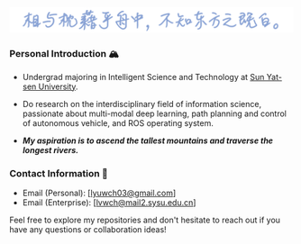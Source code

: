 <!--<img src="assets/ChunJiangHuaYueYe_blue.png" style="zoom:100%;" />-->

<!--![image-20240714183208019](./assets/RenMinWanSui.png)-->

<img src="./assets/image-20240714192038908.png" width="650px">

### Personal Introduction 🏔️

- Undergrad majoring in Intelligent Science and Technology at [Sun Yat-sen University](https://www.sysu.edu.cn).

- Do research on the interdisciplinary field of information science, passionate about multi-modal deep learning, path planning and control of autonomous vehicle, and ROS operating system.

- ***My aspiration is to ascend the tallest mountains and traverse the longest rivers.***

### <!--Project Highlights-->

<!--[Autonomous Driving Project](https://github.com/Matthew-Lyu/AutoDrivingSimulation): Autonomous vehicle simulation based on ROS Noetic: path planning and controller.-->

<!--[Computer Vision Project](https://github.com/Matthew-Lyu/Plant-Pathology-2021): Deep learning approaches solve the fine-grained classification problem in plant leaf pathology.-->

### Contact Information 🍃

-  Email (Personal): [lyuwch03@gmail.com]
-  Email (Enterprise): [lvwch@mail2.sysu.edu.cn]

Feel free to explore my repositories and don't hesitate to reach out if you have any questions or collaboration ideas! 

<!--| <a href="https://github.com/anuraghazra/github-readme-stats"><img align="center" src="https://github-readme-stats.vercel.app/api?username=Matthew-Lyu&show_icons=true&include_all_commits=true&theme=buefy&hide_border=true" alt="Anurag's github stats" /></a> | <a href="https://github.com/anuraghazra/github-readme-stats"><img align="center" src="https://github-readme-stats.vercel.app/api/top-langs/?username=Matthew-Lyu&layout=compact&theme=buefy&hide_border=true" /></a> |
| ------------- | ------------- |-->

<!--![image-20240714184502313](./assets/ChiBiFu.png)-->

<!--![image-20240714185148055](./assets/hello_there.png)-->

